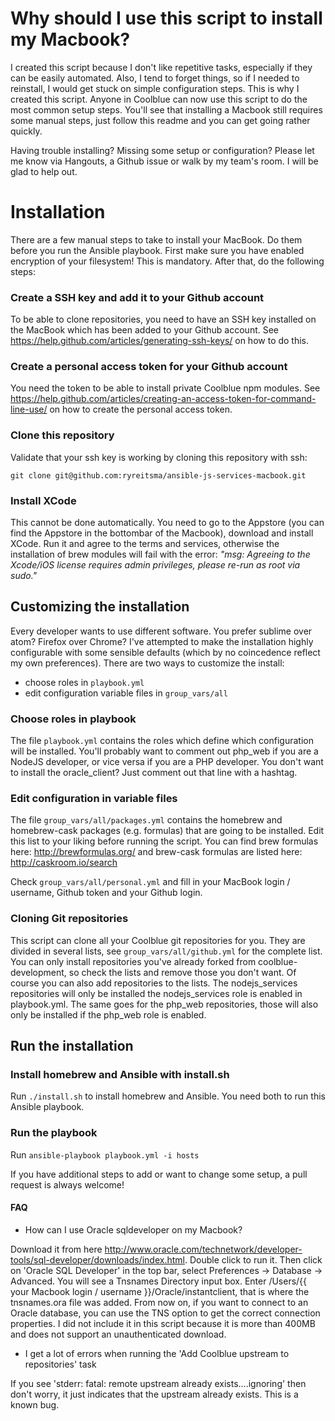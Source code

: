 # Why should I use this script to install my Macbook?

I created this script because I don't like repetitive tasks, especially if they can be easily automated. Also, I tend to forget things, so if I needed to reinstall, I would get stuck on simple configuration steps. This is why I created this script. Anyone in Coolblue can now use this script to do the most common setup steps. You'll see that installing a Macbook still requires some manual steps, just follow this readme and you can get going rather quickly. 

Having trouble installing? Missing some setup or configuration? Please let me know via Hangouts, a Github issue or walk by my team's room. I will be glad to help out. 

# Installation
There are a few manual steps to take to install your MacBook. Do them before you run the Ansible playbook. First make sure you have enabled encryption of your filesystem! This is mandatory. After that, do the following steps:

### Create a SSH key and add it to your Github account
To be able to clone repositories, you need to have an SSH key installed on the MacBook which has been added to your Github account. See https://help.github.com/articles/generating-ssh-keys/ on how to do this.

### Create a personal access token for your Github account
You need the token to be able to install private Coolblue npm modules. See https://help.github.com/articles/creating-an-access-token-for-command-line-use/ on how to create the personal access token.

### Clone this repository
Validate that your ssh key is working by cloning this repository with ssh:

```git clone git@github.com:ryreitsma/ansible-js-services-macbook.git```

### Install XCode
This cannot be done automatically. You need to go to the Appstore (you can find the Appstore in the bottombar of the Macbook), download and install XCode.
Run it and agree to the terms and services, otherwise the installation of brew modules will fail with the error:
*"msg: Agreeing to the Xcode/iOS license requires admin privileges, please re-run as root via sudo."*

## Customizing the installation
Every developer wants to use different software. You prefer sublime over atom? Firefox over Chrome? I've attempted to make the installation highly configurable with some sensible defaults (which by no coincedence reflect my own preferences). There are two ways to customize the install: 
- choose roles in ``playbook.yml``
- edit configuration variable files in ``group_vars/all``

### Choose roles in playbook
The file ``playbook.yml`` contains the roles which define which configuration will be installed. You'll probably want to comment out php_web if you are a NodeJS developer, or vice versa if you are a PHP developer. You don't want to install the oracle_client? Just comment out that line with a hashtag.

### Edit configuration in variable files
The file ``group_vars/all/packages.yml`` contains the homebrew and homebrew-cask packages (e.g. formulas) that are going to be installed. Edit this list to your liking before running the script. You can find brew formulas here: http://brewformulas.org/ and brew-cask formulas are listed here: http://caskroom.io/search

Check ``group_vars/all/personal.yml`` and fill in your MacBook login / username, Github token and your Github login.

### Cloning Git repositories
This script can clone all your Coolblue git repositories for you. They are divided in several lists, see ``group_vars/all/github.yml`` for the complete list. You can only install repositories you've already forked from coolblue-development, so check the lists and remove those you don't want. Of course you can also add repositories to the lists.
The nodejs_services repositories will only be installed the nodejs_services role is enabled in playbook.yml. The same goes for the php_web repositories, those will also only be installed if the php_web role is enabled.

## Run the installation

### Install homebrew and Ansible with install.sh
Run ``./install.sh`` to install homebrew and Ansible. You need both to run this Ansible playbook.

### Run the playbook
Run ``ansible-playbook playbook.yml -i hosts``

If you have additional steps to add or want to change some setup, a pull request is always welcome!

#### FAQ

* How can I use Oracle sqldeveloper on my Macbook?

Download it from here http://www.oracle.com/technetwork/developer-tools/sql-developer/downloads/index.html. Double click to run it. Then click on 'Oracle SQL Developer' in the top bar, select Preferences -> Database -> Advanced. You will see a Tnsnames Directory input box. Enter /Users/{{ your Macbook login / username }}/Oracle/instantclient, that is where the tnsnames.ora file was added. From now on, if you want to connect to an Oracle database, you can use the TNS option to get the correct connection properties. I did not include it in this script because it is more than 400MB and does not support an unauthenticated download.

* I get a lot of errors when running the 'Add Coolblue upstream to repositories' task

If you see 'stderr: fatal: remote upstream already exists....ignoring' then don't worry, it just indicates that the upstream already exists. This is a known bug. 
